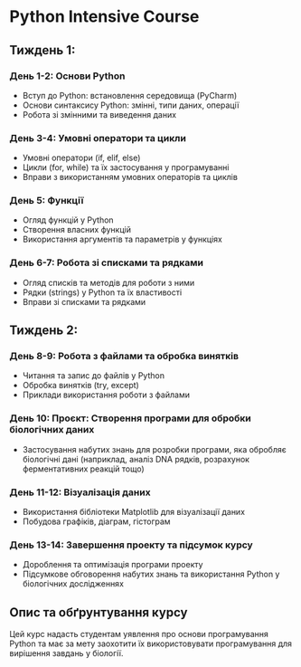 # Python Intensive Course

## Тиждень 1:
### День 1-2: Основи Python
* Вступ до Python: встановлення середовища (PyCharm)
* Основи синтаксису Python: змінні, типи даних, операції
* Робота зі змінними та виведення даних
### День 3-4: Умовні оператори та цикли
* Умовні оператори (if, elif, else)
* Цикли (for, while) та їх застосування у програмуванні
* Вправи з використанням умовних операторів та циклів
### День 5: Функції
* Огляд функцій у Python
* Створення власних функцій
* Використання аргументів та параметрів у функціях
### День 6-7: Робота зі списками та рядками
* Огляд списків та методів для роботи з ними
* Рядки (strings) у Python та їх властивості
* Вправи зі списками та рядками
## Тиждень 2:
### День 8-9: Робота з файлами та обробка винятків
* Читання та запис до файлів у Python
* Обробка винятків (try, except)
* Приклади використання роботи з файлами
### День 10: Проєкт: Створення програми для обробки біологічних даних
* Застосування набутих знань для розробки програми, яка обробляє біологічні дані (наприклад, аналіз DNA рядків, розрахунок ферментативних реакцій тощо)
### День 11-12: Візуалізація даних
* Використання бібліотеки Matplotlib для візуалізації даних
* Побудова графіків, діаграм, гістограм
### День 13-14: Завершення проекту та підсумок курсу
* Дороблення та оптимізація програми проекту
* Підсумкове обговорення набутих знань та використання Python у біологічних дослідженнях
## Опис та обґрунтування курсу
Цей курс надасть студентам уявлення про основи програмування Python та має за мету заохотити їх використовувати програмування для вирішення завдань у біології.
